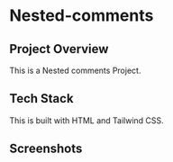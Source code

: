 # Nested-comments
## Project Overview 
This is a Nested comments Project.
## Tech Stack
This is built with HTML and Tailwind CSS.
## Screenshots